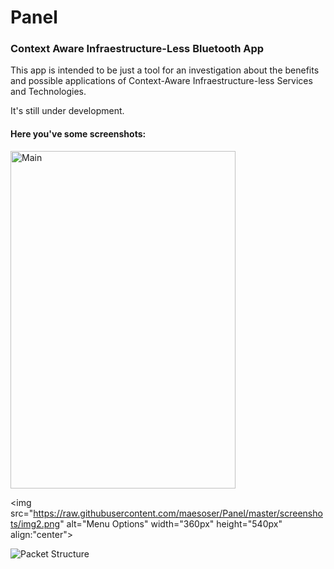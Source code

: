 # Panel
### Context Aware Infraestructure-Less Bluetooth App

This app is intended to be just a tool for an investigation about the benefits and possible applications of Context-Aware Infraestructure-less Services and Technologies.

It's still under development.

#### Here you've some screenshots:

<img src="https://raw.githubusercontent.com/maesoser/Panel/master/screenshots/img1.png" alt="Main" width="360px" height="540px">

<img src="https://raw.githubusercontent.com/maesoser/Panel/master/screenshots/img2.png" alt="Menu Options" width="360px" height="540px" align:"center">

![Packet Structure](https://raw.githubusercontent.com/maesoser/Panel/master/screenshots/Packets.png "Packet Structure")

